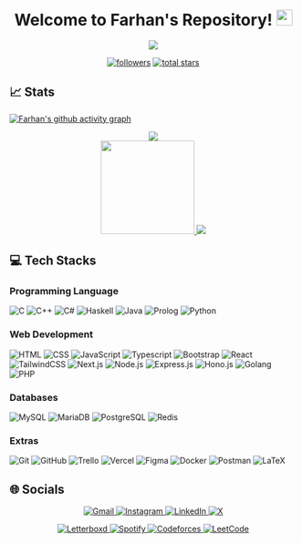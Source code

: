 <h1 align="center">
  Welcome to Farhan's Repository!
  <img src="https://media.giphy.com/media/hvRJCLFzcasrR4ia7z/giphy.gif" width="28">
</h1>

<!-- Typing SVG by DenverCoder1 - https://github.com/DenverCoder1/readme-typing-svg -->
<p align="center">
  <a href="https://github.com/DenverCoder1/readme-typing-svg"><img src="https://readme-typing-svg.demolab.com/?lines=Informatics%20Student%20at%20ITB;Computer%20Science%20Lab%20Assistant;Competitive%20Programming%20Enthusiast;Discrete%20Math%20Thinker;Java%20Defender;Media%20Anorak&font=Jetbrains%20Mono&center=true&width=500&height=40&color=26A641&vCenter=true&size=22&pause=750"></a>
</p>

<!-- Social badges section -->
<!-- Badges with custom icons - https://github.com/DenverCoder1/custom-icon-badges -->
<!-- View counter - https://github.com/DenverCoder1/Simple-View-Counter -->
<p align="center">
  <a href="https://github.com/farhannr28?tab=followers">
    <img alt="followers" title="Follow me on Github" src="https://custom-icon-badges.demolab.com/github/followers/farhannr28?color=236ad3&labelColor=1155ba&style=for-the-badge&logo=person-add&label=Follow&logoColor=white"/></a>
  <a href="https://github.com/farhannr28?tab=repositories&sort=stargazers">
    <img alt="total stars" title="Total stars on GitHub" src="https://custom-icon-badges.demolab.com/github/stars/farhannr28?color=55960c&style=for-the-badge&labelColor=488207&logo=star"/>  
  </a>
</p>

<h2>📈 Stats</h2>

[![Farhan's github activity graph](https://github-readme-activity-graph.vercel.app/graph?username=farhannr28&theme=github-compact&area_color=1b7e41&area=true)](https://github.com/farhannr28/github-readme-activity-graph)

<div align="center">
    <a href = "https://github.com/farhannr28/">
        <p align="center">
        <div align="center">
          <img src="https://github-profile-trophy.vercel.app/?username=farhannr28&theme=onestar&no-bg=true&no-frame=true&row=1&column=4&title=MultiLanguage,Commits,Repo,PullRequest">
        </div>
        <img src="https://github-readme-stats.vercel.app/api?username=farhannr28&hide=issues&count_private=true&show_icons=true&theme=highcontrast&title_color=26A641" height=164/>
        <img src="https://github-readme-stats.vercel.app/api/top-langs/?username=farhannr28&layout=compact&theme=highcontrast&title_color=26A641"/>
    </a>
</div>

<h2> 💻 Tech Stacks </h2>

### Programming Language
 ![C](https://img.shields.io/badge/C-00599C?style=for-the-badge&logo=c&logoColor=white)
 ![C++](https://img.shields.io/badge/C%2B%2B-00599C?style=for-the-badge&logo=c%2B%2B&logoColor=white)
 ![C#](https://img.shields.io/badge/C%23-239120?style=for-the-badge&logo=c-sharp&logoColor=white)
 ![Haskell](https://img.shields.io/badge/Haskell-5e5086?style=for-the-badge&logo=haskell&logoColor=white)
 ![Java](https://img.shields.io/badge/Java-ED8B00?style=for-the-badge&logo=openjdk&logoColor=white)
 ![Prolog](https://img.shields.io/badge/Prolog-FF0000?style=for-the-badge&logo=prolof&logoColor=white)
 ![Python](https://img.shields.io/badge/Python-14354C?style=for-the-badge&logo=python&logoColor=white)
 
### Web Development 
 ![HTML](https://img.shields.io/badge/HTML-E34F26?style=for-the-badge&logo=html5&logoColor=white)
 ![CSS](https://img.shields.io/badge/CSS-1572B6?style=for-the-badge&logo=css3&logoColor=white)
 ![JavaScript](https://img.shields.io/badge/JavaScript-F7DF1E?style=for-the-badge&logo=javascript&logoColor=black)
 ![Typescript](https://img.shields.io/badge/TypeScript-007ACC?style=for-the-badge&logo=typescript&logoColor=white)
 ![Bootstrap](https://img.shields.io/badge/bootstrap-%23563D7C.svg?style=for-the-badge&logo=bootstrap&logoColor=white)
 ![React](https://img.shields.io/badge/React-20232A?style=for-the-badge&logo=react&logoColor=61DAFB)
 ![TailwindCSS](https://img.shields.io/badge/tailwindcss-%2338B2AC.svg?style=for-the-badge&logo=tailwind-css&logoColor=white)
 ![Next.js](https://img.shields.io/badge/next.js-%23000000.svg?style=for-the-badge&logo=nextdotjs&logoColor=white)
 ![Node.js](https://img.shields.io/badge/node.js-%23339933.svg?style=for-the-badge&logo=nodedotjs&logoColor=white)
 ![Express.js](https://img.shields.io/badge/express.js-%23000000.svg?style=for-the-badge&logo=express&logoColor=white)
 ![Hono.js](https://img.shields.io/badge/hono.js-%23F15A24.svg?style=for-the-badge&logo=hono&logoColor=white)
 ![Golang](https://img.shields.io/badge/go-%2300ADD8.svg?style=for-the-badge&logo=go&logoColor=white)
 ![PHP](https://img.shields.io/badge/php-%23777BB4.svg?style=for-the-badge&logo=php&logoColor=white)

### Databases
 ![MySQL](https://img.shields.io/badge/mysql-%2300f.svg?style=for-the-badge&logo=mysql&logoColor=white) 
 ![MariaDB](https://img.shields.io/badge/MariaDB-003545?style=for-the-badge&logo=mariadb&logoColor=white) 
 ![PostgreSQL](https://img.shields.io/badge/postgresql-%23316192.svg?style=for-the-badge&logo=postgresql&logoColor=white)
 ![Redis](https://img.shields.io/badge/redis-%23DC382D.svg?style=for-the-badge&logo=redis&logoColor=white)

### Extras
 ![Git](https://img.shields.io/badge/-Git-333333?style=for-the-badge&logo=git&logoColor=white)
 ![GitHub](https://img.shields.io/badge/-GitHub-333333?style=for-the-badge&logo=github&logoColor=white)
 ![Trello](https://img.shields.io/badge/Trello-%23026AA7.svg?style=for-the-badge&logo=Trello&logoColor=white)
 ![Vercel](https://img.shields.io/badge/vercel-%23000000.svg?style=for-the-badge&logo=vercel&logoColor=white)
 ![Figma](https://img.shields.io/badge/figma-%23F24E1E.svg?style=for-the-badge&logo=figma&logoColor=white)
 ![Docker](https://img.shields.io/badge/docker-%232496ED.svg?style=for-the-badge&logo=docker&logoColor=white)
 ![Postman](https://img.shields.io/badge/postman-%23FF6C37.svg?style=for-the-badge&logo=postman&logoColor=white)
 ![LaTeX](https://img.shields.io/badge/latex-%23008080.svg?style=for-the-badge&logo=latex&logoColor=white)

<h2> 🌐 Socials </h2>
<p align="center">
  <a href="mailto:farhannafis281004@gmail.com" target="_blank">
    <img src="https://img.shields.io/badge/Gmail-%23D14836.svg?style=for-the-badge&logo=Gmail&logoColor=white" alt="Gmail">
  </a>
  <a href="https://www.instagram.com/farhannr28" target="_blank">
    <img src="https://img.shields.io/badge/Instagram-%23E4405F.svg?style=for-the-badge&logo=Instagram&logoColor=white" alt="Instagram">
  </a>
  <a href="https://www.linkedin.com/in/farhannafisrayhan/" target="_blank">
    <img src="https://img.shields.io/badge/LinkedIn-%230077B5.svg?style=for-the-badge&logo=linkedin&logoColor=white" alt="LinkedIn">
  </a>
  <a href="https://x.com/farhannr28" target="_blank">
    <img src="https://img.shields.io/badge/X-%23000000.svg?style=for-the-badge&logo=X&logoColor=white" alt="X">
  </a>
</p>
<p align="center">
  <a href="https://letterboxd.com/Farhannr28" target="_blank">
    <img src="https://img.shields.io/badge/Letterboxd-%23445566.svg?style=for-the-badge&logo=letterboxd&logoColor=white" alt="Letterboxd">
  </a>
  <a href="https://open.spotify.com/user/7k5lgw4rtvuhuykows6105l04" target="_blank">
    <img src="https://img.shields.io/badge/Spotify-%231DB954.svg?style=for-the-badge&logo=Spotify&logoColor=white" alt="Spotify">
  </a>
  <a href="https://codeforces.com/profile/farhannr28" target="_blank">
    <img src="https://img.shields.io/badge/Codeforces-%231F8ACB.svg?style=for-the-badge&logo=codeforces&logoColor=white" alt="Codeforces">
  </a>
  <a href="https://leetcode.com/Farhannr28" target="_blank">
    <img src="https://img.shields.io/badge/LeetCode-%23FFA116.svg?style=for-the-badge&logo=leetcode&logoColor=white" alt="LeetCode">
  </a>
</p>

<!--
**Farhannr28/farhannr28** is a ✨ _special_ ✨ repository because its `README.md` (this file) appears on your GitHub profile.

Here are some ideas to get you started:

- 🔭 I’m currently working on ...
- 🌱 I’m currently learning ...
- 👯 I’m looking to collaborate on ...
- 🤔 I’m looking for help with ...
- 💬 Ask me about ...
- 📫 How to reach me: ...
- 😄 Pronouns: ...
- ⚡ Fun fact: ...
-->
